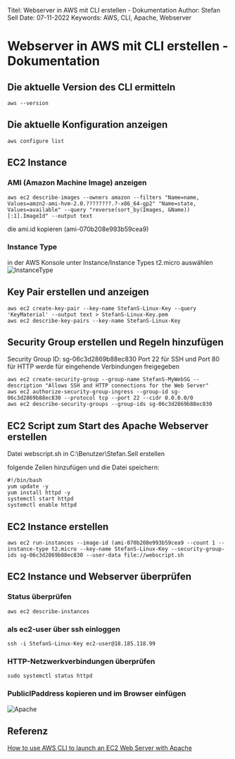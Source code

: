 Titel: Webserver in AWS mit CLI erstellen - Dokumentation
Author: Stefan Sell
Date: 07-11-2022
Keywords: AWS, CLI, Apache, Webserver

# Webserver in AWS mit CLI erstellen - Dokumentation

## Die aktuelle Version des CLI ermitteln
    aws --version   
## Die aktuelle Konfiguration anzeigen
    aws configure list     
## EC2 Instance
### AMI (Amazon Machine Image) anzeigen
    aws ec2 describe-images --owners amazon --filters "Name=name, Values=amzn2-ami-hvm-2.0.????????.?-x86_64-gp2" "Name=state, Values=available" --query "reverse(sort_by(Images, &Name))[:1].ImageId" --output text
die ami.id kopieren (ami-070b208e993b59cea9)
### Instance Type
in der AWS Konsole unter Instance/Instance Types t2.micro auswählen
![InstanceType](https://miro.medium.com/max/720/1*ut8SVOjduLuQCxZCx5UhFA.png)
## Key Pair erstellen und anzeigen
    aws ec2 create-key-pair --key-name StefanS-Linux-Key --query 'KeyMaterial' --output text > StefanS-Linux-Key.pem
    aws ec2 describe-key-pairs --key-name StefanS-Linux-Key
## Security Group erstellen und Regeln hinzufügen
Security Group ID: sg-06c3d2869b88ec830
Port 22 für SSH und Port 80 für HTTP werde für eingehende Verbindungen freigegeben

    aws ec2 create-security-group --group-name StefanS-MyWebSG --description "Allows SSH and HTTP connections for the Web Server"
    aws ec2 authorize-security-group-ingress --group-id sg-06c3d2869b88ec830 --protocol tcp --port 22 --cidr 0.0.0.0/0
    aws ec2 describe-security-groups --group-ids sg-06c3d2869b88ec830
## EC2 Script zum Start des Apache Webserver erstellen
Datei webscript.sh in C:\Benutzer\Stefan.Sell erstellen

folgende Zeilen hinzufügen und die Datei speichern:

    #!/bin/bash
    yum update -y
    yum install httpd -y
    systemctl start httpd
    systemctl enable httpd
    
## EC2 Instance erstellen
    aws ec2 run-instances --image-id (ami-070b208e993b59cea9 --count 1 --instance-type t2.micro --key-name StefanS-Linux-Key --security-group-ids sg-06c3d2869b88ec830 --user-data file://webscript.sh
## EC2 Instance und Webserver überprüfen
### Status überprüfen
    aws ec2 describe-instances
### als ec2-user über ssh einloggen
    ssh -i StefanS-Linux-Key ec2-user@18.185.118.99
### HTTP-Netzwerkverbindungen überprüfen
    sudo systemctl status httpd
### PublicIPaddress kopieren und im Browser einfügen
![Apache](https://miro.medium.com/max/720/1*dQz8HxEfH0nzgI8Tz2eA3w.png)

## Referenz
[How to use AWS CLI to launch an EC2 Web Server with Apache](https://towardsaws.com/how-to-use-aws-cli-to-launch-an-ec2-web-server-with-apache-9c20d07e07be) 
